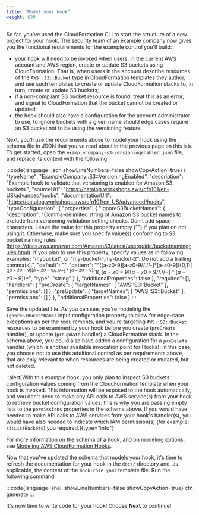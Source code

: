 ```yaml
---
title: "Model your hook"
weight: 630
---
```


So far, you've used the CloudFormation CLI to start the structure of a new project for your hook. The security team of an example company now gives you the functional requirements for the example control you'll build:

- your hook will need to be invoked when users, in the current AWS account and AWS region, create or update S3 buckets using CloudFormation. That is, when users in the account describe resources of the `AWS::S3::Bucket` [type](https://docs.aws.amazon.com/AWSCloudFormation/latest/UserGuide/aws-resource-s3-bucket.html) in CloudFormation templates they author, and use such templates to create or update CloudFormation stacks to, in turn, create or update S3 buckets;
- if a non-compliant S3 bucket resource is found, treat this as an error, and signal to CloudFormation that the bucket cannot be created or updated;
- the hook should also have a configuration for the account administrator to use, to ignore buckets with a given name should edge cases require an S3 bucket not to be using the versioning feature.

Next, you'll use the requirements above to model your hook using the schema file in JSON that you've read about in the previous page on this lab. To get started, open the `examplecompany-s3-versioningenabled.json` file, and replace its content with the following:

:::code{language=json showLineNumbers=false showCopyAction=true}
{
    "typeName": "ExampleCompany::S3::VersioningEnabled",
    "description": "Example hook to validate that versioning is enabled for Amazon S3 buckets.",
    "sourceUrl": "https://catalog.workshops.aws/cfn101/en-US/advanced/hooks",
    "documentationUrl": "https://catalog.workshops.aws/cfn101/en-US/advanced/hooks",
    "typeConfiguration": {
        "properties": {
            "IgnoreS3BucketNames": {
                "description": "Comma-delimited string of Amazon S3 bucket names to exclude from versioning validation setting checks. Don't add space characters. Leave the value for this property empty (\"\") if you plan on not using it. Otherwise, make sure you specify value(s) conforming to S3 bucket naming rules (https://docs.aws.amazon.com/AmazonS3/latest/userguide/bucketnamingrules.html). If you plan to use this property, specify values as in following examples: \"mybucket\", or \"my-bucket-1,my-bucket-2\". Do not add a trailing comma(s).",
                "default": "",
                "pattern": "^([a-z0-9][a-z0-9//.//-]*[a-z0-9]){0,1}$|^([a-z0-9][a-z0-9//.//-]*[a-z0-9]){1}(,[a-z0-9][a-z0-9//.//-]*[a-z0-9])*$",
                "type": "string"
            }
        },
        "additionalProperties": false
    },
    "required": [],
    "handlers": {
        "preCreate": {
            "targetNames": [
                "AWS::S3::Bucket"
            ],
            "permissions": []
        },
        "preUpdate": {
            "targetNames": [
                "AWS::S3::Bucket"
            ],
            "permissions": []
        }
    },
    "additionalProperties": false
}
:::

Save the updated file. As you can see, you're modeling the `IgnoreS3BucketNames` input configuration property to allow for edge-case exceptions as per the requirements, and you're targeting `AWS::S3::Bucket` resources to be examined by your hook before you create (`preCreate` handler), or update (`preUpdate` handler) a CloudFormation stack. In the schema above, you could also have added a configuration for a `preDelete` handler (which is another available invocation point for Hooks): in this case, you choose not to use this additional control as per requirements above, that are only relevant to when resources are being created or mutated, but not deleted.

::alert[With this example hook, you only plan to inspect S3 buckets' configuration values coming from the CloudFormation template when your hook is invoked. This information will be exposed to the hook automatically, and you don't need to make any API calls to AWS service(s) from your hook to retrieve bucket configuration values: this is why you are passing empty lists to the `permissions` properties in the schema above. If you would have needed to make API calls to AWS services from your hook's handler(s), you would have also needed to indicate which IAM permission(s) (for example: `s3:ListBuckets`) you required.]{type="info"}

For more information on the schema of a hook, and on modeling options, see [Modeling AWS CloudFormation Hooks](https://docs.aws.amazon.com/cloudformation-cli/latest/hooks-userguide/hooks-model.html).

Now that you've updated the schema that models your hook, it's time to refresh the documentation for your hook in the `docs/` directory and, as applicable, the content of the `hook-role.yaml` template file. Run the following command:

:::code{language=shell showLineNumbers=false showCopyAction=true}
cfn generate
:::

It's now time to write code for your hook! Choose **Next** to continue!
